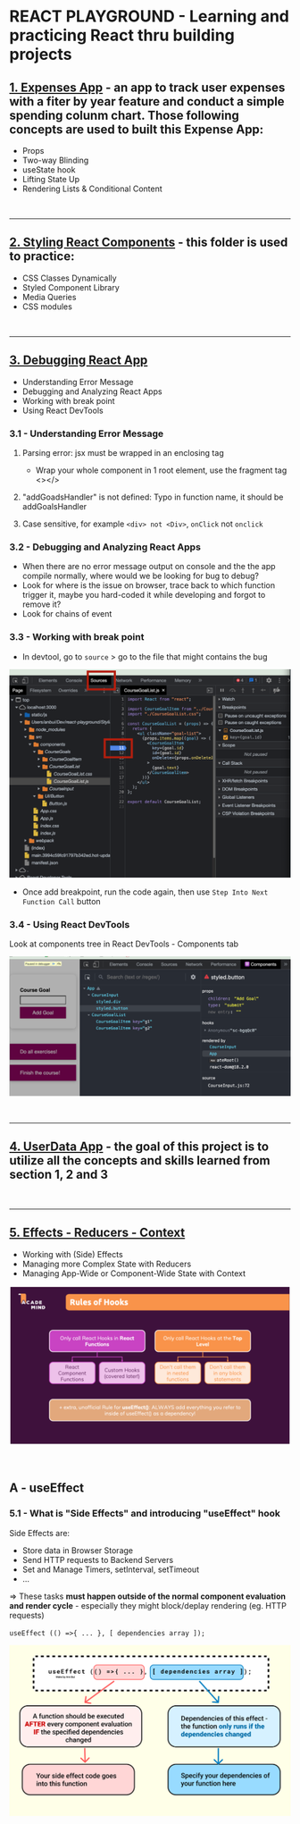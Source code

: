 # REACT PLAYGROUND - Learning and practicing React thru building projects


## [1. Expenses App](https://github.com/thaian161/react-playground/tree/main/Expenses-app) - an app to track user expenses with a fiter by year feature and conduct a simple spending colunm chart. Those following concepts are used to built this Expense App:
  - Props
  - Two-way Blinding
  - useState hook
  - Lifting State Up
  - Rendering Lists & Conditional Content

<br>

-------------
## [2. Styling React Components](https://github.com/thaian161/react-playground/tree/main/styling-react-components) - this folder is used to practice:
  - CSS Classes Dynamically
  - Styled Component Library
  - Media Queries
  - CSS modules

<br>

-------------
## [3. Debugging React App](https://github.com/thaian161/react-playground/tree/main/Debugging)
  - Understanding Error Message
  - Debugging and Analyzing React Apps
  - Working with break point
  - Using React DevTools

### **3.1 - Understanding Error Message**
1. Parsing error: jsx must be wrapped in an enclosing tag
    - Wrap your whole component in 1 root element, use the fragment tag <></>

2. "addGoadsHandler" is not defined: Typo in function name, it should be addGoalsHandler

3. Case sensitive, for example `<div> not <Div>`, `onClick` not `onclick`

### **3.2 - Debugging and Analyzing React Apps**
- When there are no error message output on console and the the app compile normally, where would we be looking for bug to debug?
 - Look for where is the issue on browser, trace back to which function trigger it, maybe you hard-coded it while developing and forgot to remove it?
 - Look for chains of event

### **3.3 - Working with break point**
- In devtool, go to `source` > go to the file that might contains the bug

![Add breakpoint](https://github.com/thaian161/react-playground/blob/main/docs/Breakpoint.png)

- Once add breakpoint, run the code again, then use `Step Into Next Function Call` button


### **3.4 - Using React DevTools**
Look at components tree in React DevTools - Components tab

![React DevTools - Components tab](https://github.com/thaian161/react-playground/blob/main/docs/ReactDevTools-Components.png)

<br>

-------------
## [4. UserData App]() - the goal of this project is to utilize all the concepts and skills learned from section 1, 2 and 3

<br>

-------------
## [5. Effects - Reducers - Context](https://github.com/thaian161/react-playground/tree/main/5%20-%20Effects-Reducers-Context)
- Working with (Side) Effects
- Managing more Complex State with Reducers
- Managing App-Wide or Component-Wide State with Context

![Rule Of Hooks](https://github.com/thaian161/react-playground/blob/main/docs/RuleOfHooks.png)

<br>

## **A - useEffect**
### **5.1 - What is "Side Effects" and introducing "useEffect" hook**
Side Effects are:
  - Store data in Browser Storage
  - Send HTTP requests to Backend Servers
  - Set and Manage Timers, setInterval, setTimeout
  - ...
  
  => These tasks **must happen outside of the normal component evaluation and render cycle** - especially they might block/deplay rendering (eg. HTTP requests)

`useEffect (() =>{ ... }, [ dependencies array ]);`

 ![useEffect() hook](https://github.com/thaian161/react-playground/blob/main/docs/Side%20Effect%20Hook.png)